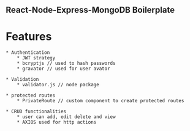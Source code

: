 ## React-Node-Express-MongoDB Boilerplate

# Features

    * Authentication
        * JWT strategy
        * bcryptjs // used to hash passwords
        * gravator // used for user avator 

    * Validation
        * validator.js // node package        

    * protected routes
        * PrivateRoute // custom component to create protected routes

    * CRUD functionalities
        * user can add, edit delete and view 
        * AXIOS used for http actions
    
    